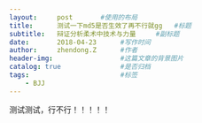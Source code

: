 ```yaml
---
layout:     post       #使用的布局
title:      测试一下md5是否生效了再不行就gg   #标题
subtitle:   辩证分析柔术中技术与力量     #副标题
date:       2018-04-23      #写作时间
author:     zhendong.Z      #作者
header-img:                 #这篇文章的背景图片
catalog: true               #是否归档
tags:                       #标签
    - BJJ
---
```


测试测试，行不行！！！！！